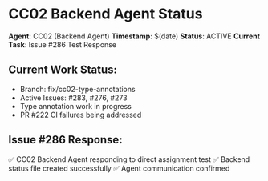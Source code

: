 # CC02 Backend Agent Status

**Agent**: CC02 (Backend Agent)
**Timestamp**: $(date)
**Status**: ACTIVE
**Current Task**: Issue #286 Test Response

## Current Work Status:
- Branch: fix/cc02-type-annotations
- Active Issues: #283, #276, #273
- Type annotation work in progress
- PR #222 CI failures being addressed

## Issue #286 Response:
✅ CC02 Backend Agent responding to direct assignment test
✅ Backend status file created successfully
✅ Agent communication confirmed